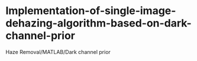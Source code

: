 # Implementation-of-single-image-dehazing-algorithm-based-on-dark-channel-prior
Haze Removal/MATLAB/Dark channel prior
